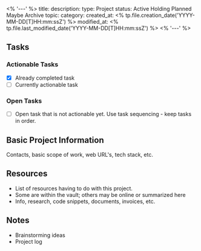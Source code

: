 <% '---' %>
title: 
description: 
type: Project
status: Active Holding Planned Maybe Archive
topic: 
category:
created_at: <% tp.file.creation_date('YYYY-MM-DD[T]HH:mm:ssZ') %>
modified_at: <% tp.file.last_modified_date('YYYY-MM-DD[T]HH:mm:ssZ') %>
<% '---' %>

## Tasks

### Actionable Tasks

* [x] Already completed task
* [ ] Currently actionable task

### Open Tasks

* [ ] Open task that is not actionable yet. Use task sequencing - keep tasks in order.

## Basic Project Information

Contacts, basic scope of work, web URL's, tech stack, etc.

## Resources

* List of resources having to do with this project.
* Some are within the vault; others may be online or summarized here
* Info, research, code snippets, documents, invoices, etc.

## Notes

* Brainstorming ideas
* Project log